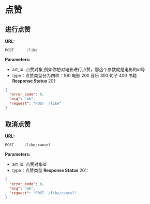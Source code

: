 # 点赞
## 进行点赞
**URL:**
```js
POST      /like
```
**Parameters:**

* art_id: 点赞对象,例如你想对电影进行点赞，那这个参数就是电影的id号
* type：点赞类型分为四种：100 电影 200 音乐 300 句子 400 书籍
**Response Status** 201:
```json
{
  "error_code": 0,
  "msg": "ok",
  "request": "POST  /like"
}
```
## 取消点赞
**URL:**
```js
POST     /like/cancel
```
**Parameters:**

* art_id: 点赞对象id
* type：点赞类型
**Response Status** 201:
```json
{
  "error_code": 0,
  "msg": "ok",
  "request": "POST  /like/cancel"
}
```